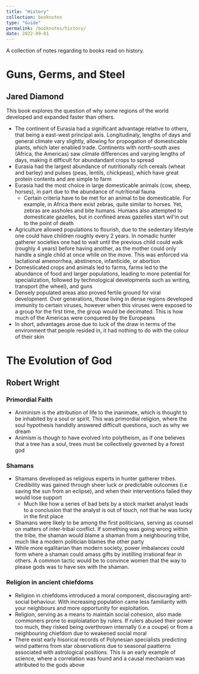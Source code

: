 ```yaml
---
title: "History"
collection: booknotes
type: "Guide"
permalink: /booknotes/history/
date: 2022-09-01
---
```


A collection of notes regarding to books read on history.

# Guns, Germs, and Steel
## Jared Diamond 

This book explores the question of why some regions of the world developed and expanded faster than others.
* The continent of Eurasia had a significant advantage relative to others, that being a east-west principal axis. Longitudinaly, lengths of days and general climate vary slightly, allowing for propogation of domesticable plants, which later enabled trade. Continents with north-south axes (Africa, the Americas) saw climate differences and varying lengths of days, making it difficult for abundandant crops to spread
* Eurasia had the largest abundance of nutritionally rich cereals (wheat and barley) and pulses (peas, lentils, chickpeas), which have great protein contents and are simple to farm
*	Eurasia had the most choice in large domesticable animals (cow, sheep, horses), in part due to the abundance of nutritional fauna
    * Certain criteria have to be met for an animal to be domesticable. For example, in Africa there exist zebras, quite similar to horses. Yet, zebras are assholes and bite humans. Humans also attempted to domesticate gazelles, but in confined areas gazelles start wil'in out to the point of death
* Agriculture allowed populations to flourish, due to the sedentary lifestyle one could have children roughly every 2 years. In nomadic hunter gatherer societies one had to wait until the previous child could walk (roughly 4 years) before having another, as the mother could only handle a single child at once while on the move. This was enforced via lactational amenorrhea, abstinence, infanticide, or abortion
* Domesticated crops and animals led to farms, farms led to the abundance of food and larger populations, leading to more potential for specialization, followed by technological developments such as writing, transport (the wheel), and guns
* Densely populated areas also proved fertile ground for viral development. Over generations, those living in dense regions developed immunity to certain viruses, however when this viruses were exposed to a group for the first time, the group would be decimated. This is how much of the Americas were conquered by the Europeans
* In short, advantages arose due to luck of the draw in terms of the environment that people resided in, it had nothing to do with the colour of their skin

# The Evolution of God
## Robert Wright
### Primordial Faith
* Animinism is the attribution of life to the inanimate, which is thought to be inhabited by a soul or spirit. This was primordial religion, where the soul hypothesis handidly answered difficult questions, such as why we dream
* Animism is though to have evolved into polytheism, as if one believes that a tree has a soul, trees must be collectively governed by a forest god
### Shamans
* Shamans developed as religious experts in hunter gatherer tribes. Credibility was gained through sheer luck or predictable outcomes (i.e saving the sun from an eclipse), and when their interventions failed they would lose support
    * Much like how a series of bad bets by a stock market analyst leads to a conclusion that the analyst is out of touch, not that he was lucky in the first place
* Shamans were likely to be among the first politicians, serving as counsel on matters of inter-tribal conflict. If something was going wrong within the tribe, the shaman would blame a shaman from a neighbouring tribe, much like a modern politician blames the other party
* While more egalitarian than modern society, power imbalances could form where a shaman could amass gifts by instilling irrational fear in others. A common tactic would be to convince women that the way to please gods was to have sex with the shaman.
### Religion in ancient chiefdoms
* Religion in chiefdoms introduced a moral component, discouraging anti-social behaviour. With increasing population came less familiarity with your neighbours and more opportunity for exploitation.
* Religion, serving as a means to maintain social cohesion, also made commoners prone to exploiatation by rulers. If rulers abused their power too much, they risked being overthrown internally (i.e a coupe) or from a neighbouring chiefdom due to weakened social moral
* There exist early hisorical records of Polynesian specialists predicting wind patterns from star observations due to seasonal paatterns associated with astrological positions. This is an early example of science, where a correlation was found and a causal mechanism was attributed to the gods above
